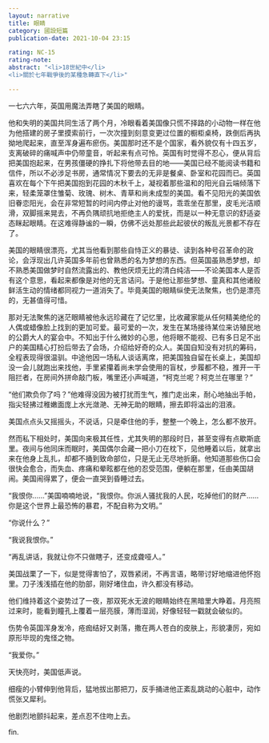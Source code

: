 ```yaml
---
layout: narrative
title: 眼睛
category: 國設短篇
publication-date: 2021-10-04 23:15

rating: NC-15
rating-note:
abstract: "<li>18世紀中</li>
<li>關於七年戰爭後的某種急轉直下</li>"

---
```


一七六六年，英国用魔法弄瞎了美国的眼睛。

他和失明的美国共同生活了两个月，冷眼看着美国像只慌不择路的小动物一样在他为他搭建的房子里摸索前行，一次次撞到刻意变更过位置的橱柜桌椅，跌倒后再执拗地爬起来，直至浑身遍布瘀伤。美国那时还不是个国家，看外貌仅有十四五岁，支离破碎的痛喊声中仍带童音，听起来有点可怜。英国有时觉得不忍心，便从背后把美国抱起来，在男孩僵硬的挣扎下将他带去目的地——美国已经不能阅读书籍和信件，所以不必涉足书房，通常情况下要去的无非是餐桌、卧室和花园而已。英国喜欢在每个下午把美国抱到花园的木秋千上，凝视着那些温和的阳光自云端倾落下来，轻柔笼罩住雏菊、玫瑰、树木、青草和尚未成型的美国。看不见阳光的美国依旧眷恋阳光，会在非常短暂的时间内停止对他的谩骂，乖乖坐在那里，皮毛光洁顺滑，双脚摇来晃去，不再负隅顽抗地拒绝主人的爱抚，而是以一种无意识的舒适姿态眯起眼睛。在这难得静谧的一瞬，仿佛不远处那些此起彼伏的叛乱光景都不存在了。

美国的眼睛很漂亮，尤其当他看到那些自恃正义的暴徒、读到各种号召革命的政论，会浮现出几许英国多年前也曾熟悉的名为梦想的东西。但英国虽熟悉梦想，却不熟悉美国做梦时自然流露出的、教他厌烦无比的清白纯洁——不论美国本人是否有这个意思，看起来都像是对他的无言诘问。于是他让那些梦想、童真和其他诸般鲜活生动的情绪都同视力一道消失了。毕竟美国的眼睛纵使无法聚焦，也仍是漂亮的，无甚值得可惜。

那对无法聚焦的迷茫眼睛被他永远珍藏在了记忆里，比收藏家能从任何精美绝伦的人偶或蜡像脸上找到的更加可爱。最可爱的一次，发生在某场接待某位来访殖民地的公爵大人的宴会中。不知出于什么微妙的心思，他将眼不能视、已有多日足不出户的美国精心打扮后带去了会场，介绍给好奇的众人。美国自知没有对抗的筹码，全程表现得很温驯。中途他因一场私人谈话离席，把美国独自留在长桌上，美国却没一会儿就跑出来找他，手里紧攥着尚未学会使用的盲杖，步履都不稳，推开一干阻拦者，在房间外拼命敲门板，嘴里还小声喊道，“柯克兰呢？柯克兰在哪里？”

“他们欺负你了吗？”他难得没因为被打扰而生气，推门走出来，耐心地抽出手帕，指尖轻拂过稚嫩面庞上水光潋滟、无神无助的眼睛，擦去即将溢出的泪液。

美国点点头又摇摇头，不说话，只是牵住他的手，整整一个晚上，怎么都不放开。

然而私下相处时，美国向来极其任性，尤其失明的那段时日，甚至变得有点歇斯底里。夜间与他同床而眠时，美国偶尔会藏一把小刀在枕下，见他睡着以后，就拿出来在他身上乱扎，却都不捅到致命部位，只是无止无尽地折磨。他知道那些伤口会很快会愈合，而失血、疼痛和晕眩都在他的忍受范围，便躺在那里，任由美国胡闹。美国闹得累了，便会一直哭到昏睡过去。

“我恨你……”美国喃喃地说，“我恨你。你派人骚扰我的人民，吃掉他们的财产……你是这个世界上最恐怖的暴君，不配自称为文明。”

“你说什么？”

“我说我恨你。”

“再乱讲话，我就让你不只做瞎子，还变成聋哑人。”

美国战栗了一下，似是觉得害怕了，双唇紧闭，不再言语，略带讨好地缩进他怀抱里。刀子浅浅插在他的肋部，刚好堵住血，许久都没有移动。

他们维持着这个姿势过了一夜，那双死水无波的眼睛始终在黑暗里大睁着。月亮照过来时，能看到瞳孔上覆着一层亮膜，薄而湿润，好像轻轻一戳就会破似的。

伤势令英国浑身发冷，疮痂结好又剥落，撒在两人苍白的皮肤上，形貌凄厉，宛如原形毕现的鬼怪之物。

“我爱你。”

天快亮时，美国低声说。

细瘦的小臂伸到他背后，猛地拔出那把刀，反手捅进他正紊乱跳动的心脏中，动作慌张又犀利。

他剧烈地颤抖起来，差点忍不住吻上去。

fin.
